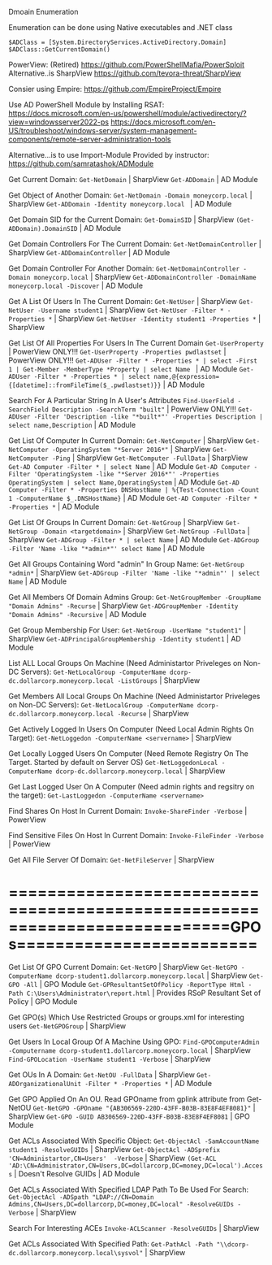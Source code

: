 Dmoain Enumeration

Enumeration can be done using Native executables and .NET class

`$ADClass = [System.DirectoryServices.ActiveDirectory.Domain]`
`$ADClass::GetCurrentDomain()`


PowerView: (Retired) https://github.com/PowerShellMafia/PowerSploit
Alternative..is SharpView
https://github.com/tevora-threat/SharpView


Consier using Empire:
https://github.com/EmpireProject/Empire


Use AD PowerShell Module by Installing RSAT:
https://docs.microsoft.com/en-us/powershell/module/activedirectory/?view=windowsserver2022-ps
https://docs.microsoft.com/en-US/troubleshoot/windows-server/system-management-components/remote-server-administration-tools

Alternative...is to use Import-Module Provided by instructor:
https://github.com/samratashok/ADModule


Get Current Domain:
`Get-NetDomain` | SharpView
`Get-ADDomain` | AD Module

Get Object of Another Domain:
`Get-NetDomain -Domain moneycorp.local` | SharpView
`Get-ADDomain -Identity moneycorp.local ` | AD Module

Get Domain SID for the Current Domain:
`Get-DomainSID` | SharpView
`(Get-ADDomain).DomainSID` | AD Module

Get Domain Controllers For The Current Domain:
`Get-NetDomainController` | SharpView
`Get-ADDomainController` | AD Module

Get Domain Controller For Another Domain: 
`Get-NetDomainController -Domain moneycorp.local` | SharpView
`Get-ADDomainController -DomainName moneycorp.local -Discover` | AD Module

Get A List Of Users In The Current Domain:
`Get-NetUser` | SharpView
`Get-NetUser -Username student1` | SharpView
`Get-NetUser -Filter * -Properties *` | SharpView
`Get-NetUser -Identity student1 -Properties *` | SharpView

Get List Of All Properties For Users In The Current Domain
`Get-UserProperty` | PowerView ONLY!!!
`Get-UserProperty -Properties pwdlastset` | PowerView ONLY!!!
`Get-ADUser -Filter * -Properties * | select -First 1 | Get-Member -MemberType *Property | select Name ` | AD Module
`Get-ADUser -Filter * -Properties * | select name,@{expression={[datetime]::fromFileTime($_.pwdlastset)}}` | AD Module

Search For A Particular String In A User's Attributes
`Find-UserField -SearchField Description -SearchTerm "built"` | PowerView ONLY!!! 
`Get-ADUser -Filter 'Description -like "*built*"' -Properties Description | select name,Description` | AD Module

Get List Of Computer In Current Domain:
`Get-NetComputer` | SharpView
`Get-NetComputer -OperatingSystem "*Server 2016*"` | SharpView
`Get-NetComputer -Ping` | SharpView
`Get-NetComputer -FullData` | SharpView
`Get-AD Computer -Filter * | select Name` | AD Module
`Get-AD Computer -Filter 'OperatingSystem -like "*Server 2016*"' -Properties OperatingSystem | select Name,OperatingSystem` | AD Module
`Get-AD Computer -Filter * -Properties DNSHostName | %{Test-Connection -Count 1 -ComputerName $_.DNSHostName}` | AD Module
`Get-AD Computer -Filter * -Properties *` | AD Module

Get List Of Groups In Current Domain:
`Get-NetGroup` | SharpView
`Get-NetGroup -Domain <targetdomain>` | SharpView
`Get-NetGroup -FullData` | SharpView
`Get-ADGroup -Filter * | select Name` | AD Module
`Get-ADGroup -Filter 'Name -like "*admin*"' select Name` | AD Module

Get All Groups Containing Word "admin" In Group Name:
`Get-NetGroup *admin*` | SharpView
`Get-ADGroup -Filter 'Name -like "*admin"' | select Name` | AD Module

Get All Members Of Domain Admins Group:
`Get-NetGroupMember -GroupName "Domain Admins" -Recurse` | SharpView
`Get-ADGroupMember -Identity "Domain Admins" -Recursive` | AD Module

Get Group Membership For User:
`Get-NetGroup -UserName "student1"` | SharpView
`Get-ADPrincipalGroupMembership -Identity student1` | AD Module

List ALL Local Groups On Machine (Need Administartor Priveleges on Non-DC Servers):
`Get-NetLocalGroup -ComputerName dcorp-dc.dollarcorp.moneycorp.local -ListGroups` | SharpView

Get Members All Local Groups On Machine (Need Administartor Priveleges on Non-DC Servers):
`Get-NetLocalGroup -ComputerName dcorp-dc.dollarcorp.moneycorp.local -Recurse` | SharpView

Get Actively Logged In Users On Computer (Need Local Admin Rights On Target):
`Get-NetLoggedon -ComputerName <servername>` | SharpView

Get Locally Logged Users On Computer (Need Remote Registry On The Target.  Started by default on Server OS)
`Get-NetLoggedonLocal -ComputerName dcorp-dc.dollarcorp.moneycorp.local` | SharpView

Get Last Logged User On A Computer (Need admin rights and regsitry on the target):
`Get-LastLoggedon -ComputerName <servername>`

Find Shares On Host In Current Domain:
`Invoke-ShareFinder -Verbose` | PowerView

Find Sensitive Files On Host In Current Domain:
`Invoke-FileFinder -Verbose` | PowerView

Get All File Server Of Domain:
`Get-NetFileServer` | SharpView

====================================================
=======================GPOs=========================
====================================================

Get List Of GPO Current Domain:
`Get-NetGPO` | SharpView
`Get-NetGPO -ComputerName dcorp-student1.dollarcorp.moneycorp.local` | SharpView
`Get-GPO -All` | GPO Module
`Get-GPResultantSetOfPolicy -ReportType Html -Path C:\Users\Administrator\report.html` | Provides RSoP Resultant Set of Policy | GPO Module

Get GPO(s) Which Use Restricted Groups or groups.xml for interesting users
`Get-NetGPOGroup` | SharpView

Get Users In Local Group Of A Machine Using GPO:
`Find-GPOComputerAdmin -Computername dcorp-student1.dollarcorp.moneycorp.local` | SharpView
`Find-GPOLocation -UserName student1 -Verbose` | SharpView

Get OUs In A Domain:
`Get-NetOU -FullData` | SharpView
`Get-ADOrganizationalUnit -Filter * -Properties *` | AD Module

Get GPO Applied On An OU. Read GPOname from gplink attribute from Get-NetOU
`Get-NetGPO -GPOname "{AB306569-220D-43FF-B03B-83E8F4EF8081}"` | SharpView
`Get-GPO -GUID AB306569-220D-43FF-B03B-83E8F4EF8081` | GPO Module

Get ACLs Associated With Specific Object:
`Get-ObjectAcl -SamAccountName student1 -ResolveGUIDs` | SharpView
`Get-ObjectAcl -ADSprefix 'CN=Administartor,CN=Users'  -Verbose` | SharpView
`(Get-ACL 'AD:\CN=Administrator,CN=Users,DC=dollarcorp,DC=money,DC=local').Access` | Doesn't Resolve GUIDs | AD Module

Get ACLs Associated With Specified LDAP Path To Be Used For Search:
`Get-ObjectAcl -ADSpath "LDAP://CN=Domain Admins,CN=Users,DC=dollarcorp,DC=money,DC=local" -ResolveGUIDs -Verbose` | SharpView

Search For Interesting ACEs
`Invoke-ACLScanner -ResolveGUIDs` | SharpView

Get ACLs Associated With Specified Path:
`Get-PathAcl -Path "\\dcorp-dc.dollarcorp.moneycorp.local\sysvol"` | SharpView
